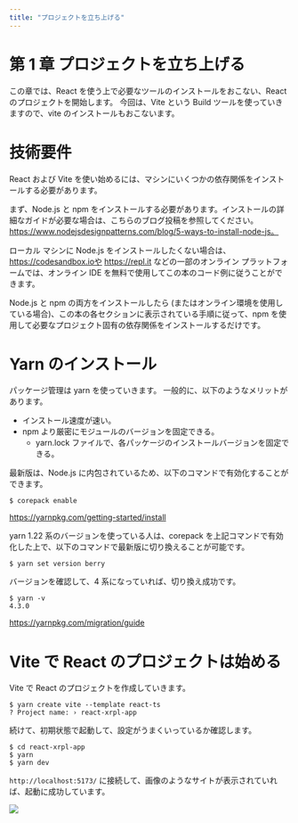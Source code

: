 ```yaml
---
title: "プロジェクトを立ち上げる"
---
```


# 第 1 章 プロジェクトを立ち上げる

この章では、React を使う上で必要なツールのインストールをおこない、React のプロジェクトを開始します。
今回は、Vite という Build ツールを使っていきますので、vite のインストールもおこないます。

# 技術要件

React および Vite を使い始めるには、マシンにいくつかの依存関係をインストールする必要があります。

まず、Node.js と npm をインストールする必要があります。インストールの詳細なガイドが必要な場合は、こちらのブログ投稿を参照してください。
https://www.nodejsdesignpatterns.com/blog/5-ways-to-install-node-js。

ローカル マシンに Node.js をインストールしたくない場合は、https://codesandbox.ioや https://repl.it などの一部のオンライン プラットフォームでは、オンライン IDE を無料で使用してこの本のコード例に従うことができます。

Node.js と npm の両方をインストールしたら (またはオンライン環境を使用している場合)、この本の各セクションに表示されている手順に従って、npm を使用して必要なプロジェクト固有の依存関係をインストールするだけです。

# Yarn のインストール

パッケージ管理は yarn を使っていきます。
一般的に、以下のようなメリットがあります。

- インストール速度が速い。
- npm より厳密にモジュールのバージョンを固定できる。
  - yarn.lock ファイルで、各パッケージのインストールバージョンを固定できる。

最新版は、Node.js に内包されているため、以下のコマンドで有効化することができます。

`$ corepack enable`

https://yarnpkg.com/getting-started/install

yarn 1.22 系のバージョンを使っている人は、corepack を上記コマンドで有効化した上で、以下のコマンドで最新版に切り換えることが可能です。

`$ yarn set version berry`

バージョンを確認して、4 系になっていれば、切り換え成功です。

```
$ yarn -v
4.3.0
```

https://yarnpkg.com/migration/guide

# Vite で React のプロジェクトは始める

Vite で React のプロジェクトを作成していきます。

```
$ yarn create vite --template react-ts
? Project name: › react-xrpl-app
```

続けて、初期状態で起動して、設定がうまくいっているか確認します。

```
$ cd react-xrpl-app
$ yarn
$ yarn dev
```

`http://localhost:5173/` に接続して、画像のようなサイトが表示されていれば、起動に成功しています。

![](https://storage.googleapis.com/zenn-user-upload/f3f741ee08e5-20240616.png)
